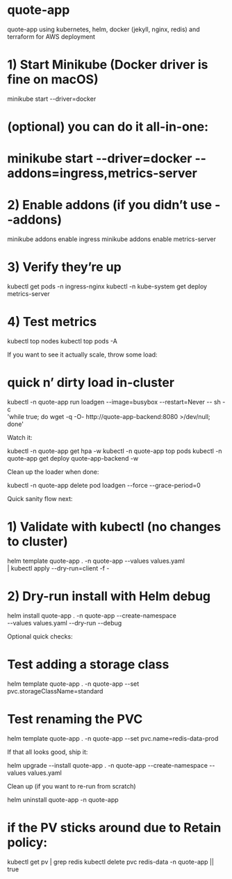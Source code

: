 # quote-app
quote-app using kubernetes, helm, docker (jekyll, nginx, redis) and terraform for AWS deployment


# 1) Start Minikube (Docker driver is fine on macOS)
minikube start --driver=docker

# (optional) you can do it all-in-one:
# minikube start --driver=docker --addons=ingress,metrics-server

# 2) Enable addons (if you didn’t use --addons)
minikube addons enable ingress
minikube addons enable metrics-server

# 3) Verify they’re up
kubectl get pods -n ingress-nginx
kubectl -n kube-system get deploy metrics-server

# 4) Test metrics
kubectl top nodes
kubectl top pods -A



If you want to see it actually scale, throw some load:

# quick n’ dirty load in-cluster
kubectl -n quote-app run loadgen --image=busybox --restart=Never -- sh -c \
  'while true; do wget -q -O- http://quote-app-backend:8080 >/dev/null; done'

Watch it:

kubectl -n quote-app get hpa -w
kubectl -n quote-app top pods
kubectl -n quote-app get deploy quote-app-backend -w

Clean up the loader when done:

kubectl -n quote-app delete pod loadgen --force --grace-period=0


Quick sanity flow next:

# 1) Validate with kubectl (no changes to cluster)
helm template quote-app . -n quote-app --values values.yaml \
| kubectl apply --dry-run=client -f -

# 2) Dry-run install with Helm debug
helm install quote-app . -n quote-app --create-namespace \
  --values values.yaml --dry-run --debug

Optional quick checks:

# Test adding a storage class
helm template quote-app . -n quote-app --set pvc.storageClassName=standard

# Test renaming the PVC
helm template quote-app . -n quote-app --set pvc.name=redis-data-prod

If that all looks good, ship it:

helm upgrade --install quote-app . -n quote-app --create-namespace --values values.yaml



Clean up (if you want to re-run from scratch)

helm uninstall quote-app -n quote-app
# if the PV sticks around due to Retain policy:
kubectl get pv | grep redis
kubectl delete pvc redis-data -n quote-app || true